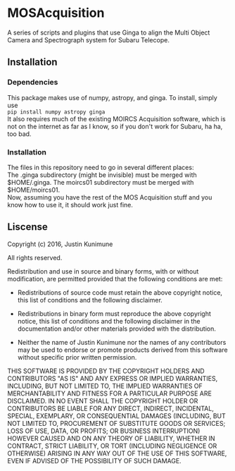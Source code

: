 # MOSAcquisition
A series of scripts and plugins that use Ginga to align the Multi Object Camera and Spectrograph system for Subaru Telecope.

## Installation
### Dependencies
This package makes use of numpy, astropy, and ginga. To install, simply use  
`pip install numpy astropy ginga`  
It also requires much of the existing MOIRCS Acquisition software, which is not on the internet as far as I know, so if you don't work for Subaru, ha ha, too bad.

### Installation
The files in this repository need to go in several different places:  
The .ginga subdirectory (might be invisible) must be merged with $HOME/.ginga.
The moircs01 subdirectory must be merged with $HOME/moircs01.  
Now, assuming you have the rest of the MOS Acquisition stuff and you know how to use it, it should work just fine.

## Liscense
Copyright (c) 2016, Justin Kunimune

All rights reserved.

Redistribution and use in source and binary forms, with or without
modification, are permitted provided that the following conditions are
met: 

* Redistributions of source code must retain the above copyright
  notice, this list of conditions and the following disclaimer. 

* Redistributions in binary form must reproduce the above copyright
  notice, this list of conditions and the following disclaimer in the
  documentation and/or other materials provided with the
  distribution. 

* Neither the name of Justin Kunimune nor the names of any
  contributors may be used to endorse or promote products derived from
  this software without specific prior written permission. 

THIS SOFTWARE IS PROVIDED BY THE COPYRIGHT HOLDERS AND CONTRIBUTORS "AS
IS" AND ANY EXPRESS OR IMPLIED WARRANTIES, INCLUDING, BUT NOT LIMITED
TO, THE IMPLIED WARRANTIES OF MERCHANTABILITY AND FITNESS FOR A
PARTICULAR PURPOSE ARE DISCLAIMED. IN NO EVENT SHALL THE COPYRIGHT
HOLDER OR CONTRIBUTORS BE LIABLE FOR ANY DIRECT, INDIRECT, INCIDENTAL,
SPECIAL, EXEMPLARY, OR CONSEQUENTIAL DAMAGES (INCLUDING, BUT NOT LIMITED
TO, PROCUREMENT OF SUBSTITUTE GOODS OR SERVICES; LOSS OF USE, DATA, OR
PROFITS; OR BUSINESS INTERRUPTION) HOWEVER CAUSED AND ON ANY THEORY OF
LIABILITY, WHETHER IN CONTRACT, STRICT LIABILITY, OR TORT (INCLUDING
NEGLIGENCE OR OTHERWISE) ARISING IN ANY WAY OUT OF THE USE OF THIS
SOFTWARE, EVEN IF ADVISED OF THE POSSIBILITY OF SUCH DAMAGE. 
